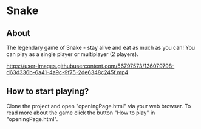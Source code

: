 Snake
=======

About
-------
The legendary game of Snake - stay alive and eat as much as you can!
You can play as a single player or multiplayer (2 players).


https://user-images.githubusercontent.com/56797573/136079798-d63d336b-6a41-4a9c-9f75-2de6348c245f.mp4


How to start playing?
-----------
Clone the project and open "openingPage.html" via your web browser.
To read more about the game click the button "How to play" in "openingPage.html".
